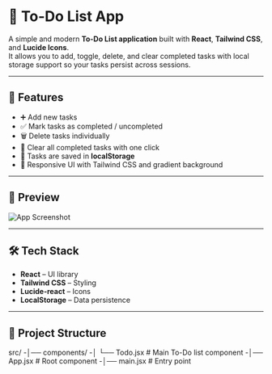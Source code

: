 # 📝 To-Do List App

A simple and modern **To-Do List application** built with **React**, **Tailwind CSS**, and **Lucide Icons**.  
It allows you to add, toggle, delete, and clear completed tasks with local storage support so your tasks persist across sessions.

---

## 🚀 Features

- ➕ Add new tasks
- ✅ Mark tasks as completed / uncompleted
- 🗑️ Delete tasks individually
- 🧹 Clear all completed tasks with one click
- 💾 Tasks are saved in **localStorage**
- 🎨 Responsive UI with Tailwind CSS and gradient background

---

## 📸 Preview

![App Screenshot](#) <!-- Replace with a screenshot link if available -->

---

## 🛠️ Tech Stack

- **React** – UI library
- **Tailwind CSS** – Styling
- **Lucide-react** – Icons
- **LocalStorage** – Data persistence

---

## 📂 Project Structure

src/
-│── components/
-│ └── Todo.jsx # Main To-Do list component
-│── App.jsx # Root component
-│── main.jsx # Entry point


